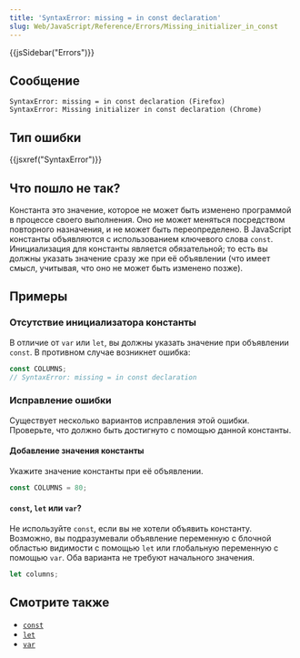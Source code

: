 ```yaml
---
title: 'SyntaxError: missing = in const declaration'
slug: Web/JavaScript/Reference/Errors/Missing_initializer_in_const
---
```


{{jsSidebar("Errors")}}

## Сообщение

```
SyntaxError: missing = in const declaration (Firefox)
SyntaxError: Missing initializer in const declaration (Chrome)
```

## Тип ошибки

{{jsxref("SyntaxError")}}

## Что пошло не так?

Константа это значение, которое не может быть изменено программой в процессе своего выполнения. Оно не может меняться посредством повторного назначения, и не может быть переопределено. В JavaScript константы объявляются с использованием ключевого слова `const`. Инициализация для константы является обязательной; то есть вы должны указать значение сразу же при её объявлении (что имеет смысл, учитывая, что оно не может быть изменено позже).

## Примеры

### Отсутствие инициализатора константы

В отличие от `var` или `let`, вы должны указать значение при объявлении `const`. В противном случае возникнет ошибка:

```js example-bad
const COLUMNS;
// SyntaxError: missing = in const declaration
```

### Исправление ошибки

Существует несколько вариантов исправления этой ошибки. Проверьте, что должно быть достигнуто с помощью данной константы.

#### Добавление значения константы

Укажите значение константы при её объявлении.

```js example-good
const COLUMNS = 80;
```

#### `const`, `let` или `var`?

Не используйте `const`, если вы не хотели объявить константу. Возможно, вы подразумевали объявление переменную с блочной областью видимости с помощью `let` или глобальную переменную с помощью `var`. Оба варианта не требуют начального значения.

```js example-good
let columns;
```

## Смотрите также

- [`const`](/ru/docs/Web/JavaScript/Reference/Statements/const)
- [`let`](/ru/docs/Web/JavaScript/Reference/Statements/let)
- [`var`](/ru/docs/Web/JavaScript/Reference/Statements/var)
